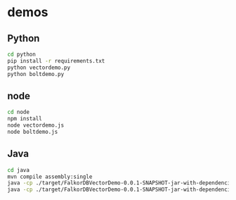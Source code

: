 # demos

## Python

```bash
cd python
pip install -r requirements.txt
python vectordemo.py
python boltdemo.py
```

## node

```bash
cd node
npm install
node vectordemo.js
node boltdemo.js
```

## Java

```bash
cd java
mvn compile assembly:single
java -cp ./target/FalkorDBVectorDemo-0.0.1-SNAPSHOT-jar-with-dependencies.jar com.falkordb.FalkorDBVectorDemo
java -cp ./target/FalkorDBVectorDemo-0.0.1-SNAPSHOT-jar-with-dependencies.jar com.falkordb.BoltVectorDemo
```
